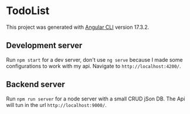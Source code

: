 # TodoList

This project was generated with [Angular CLI](https://github.com/angular/angular-cli) version 17.3.2.

## Development server

Run `npm start` for a dev server, don't use `ng serve` because I made some configurations to work with my api. Navigate to `http://localhost:4200/`. 

## Backend server
Run `npm run server` for a node server with a small CRUD jSon DB. The Api will tun in the url `http://localhost:9000/`. 
